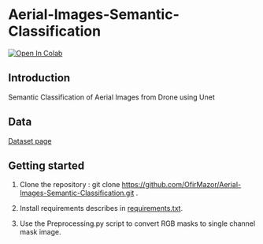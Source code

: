 # Aerial-Images-Semantic-Classification

<p>
  <a href="https://colab.research.google.com/drive/1Ulv57Z-VsE_G5drH7aj473uRGyBFWCuk?usp=sharing">
    <img src="https://colab.research.google.com/assets/colab-badge.svg" alt="Open In Colab"/>
  </a>
</p>





Introduction
------------
Semantic Classification of Aerial Images from Drone using Unet






Data
----
[Dataset page](https://www.tugraz.at/institute/icg/research/team-fraundorfer/software-media/dronedataset)






Getting started
---------------

1) Clone the repository : git clone https://github.com/OfirMazor/Aerial-Images-Semantic-Classification.git .

2) Install requirements describes in [requirements.txt](https://github.com/OfirMazor/Aerial-Images-Semantic-Classification/blob/main/requirements.txt).

3) Use the Preprocessing.py script to convert RGB masks to single channel mask image.
